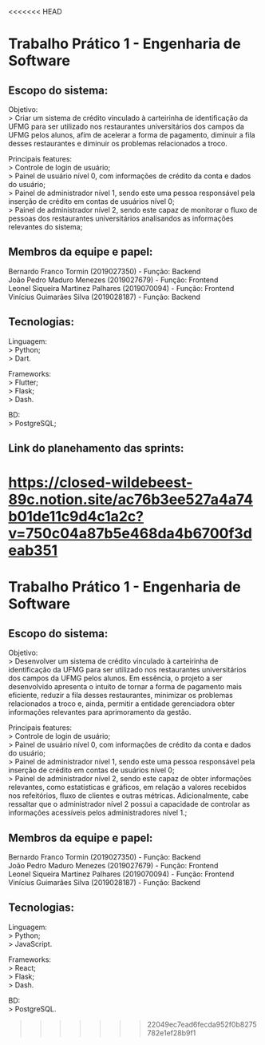 <<<<<<< HEAD
# Trabalho Prático 1 - Engenharia de Software

## Escopo do sistema:

  Objetivo:<br>
    > Criar um sistema de crédito vinculado à carteirinha de identificação da UFMG para ser utilizado nos restaurantes universitários dos campos da UFMG pelos alunos, afim de acelerar a forma de pagamento, diminuir a fila desses restaurantes e diminuir os problemas relacionados a troco.<br>
  
  Principais features:<br>
    > Controle de login de usuário;<br>
    > Painel de usuário nível 0, com informações de crédito da conta e dados do usuário;<br>
    > Painel de administrador nível 1, sendo este uma pessoa responsável pela inserção de crédito em contas de usuários nível 0;<br>
    > Painel de administrador nível 2, sendo este capaz de monitorar o fluxo de pessoas dos restaurantes universitários analisandos as informações relevantes do sistema;<br>
    

## Membros da equipe e papel:

  Bernardo Franco Tormin (2019027350) - Função: Backend<br>
  João Pedro Maduro Menezes (2019027679) - Função: Frontend<br>
  Leonel Siqueira Martinez Palhares (2019070094) - Função: Frontend<br>
  Vinícius Guimarães Silva (2019028187) - Função: Backend<br>

## Tecnologias:

  Linguagem:<br>
    > Python;<br>
    > Dart.<br>

  Frameworks:<br>
    > Flutter;<br>
    > Flask;<br>
    > Dash.<br>

  BD:<br>
    > PostgreSQL;<br>

## Link do planehamento das sprints:
https://closed-wildebeest-89c.notion.site/ac76b3ee527a4a74b01de11c9d4c1a2c?v=750c04a87b5e468da4b6700f3deab351
=======
# Trabalho Prático 1 - Engenharia de Software

## Escopo do sistema:

  Objetivo:<br>
    > Desenvolver um sistema de crédito vinculado à carteirinha de identificação da UFMG para ser utilizado nos restaurantes universitários dos campos da UFMG pelos alunos. Em essência, o projeto a ser desenvolvido apresenta o intuito de tornar a forma de pagamento mais eficiente, reduzir a fila desses restaurantes, minimizar os problemas relacionados a troco e, ainda, permitir a entidade gerenciadora obter informações relevantes para aprimoramento da gestão.<br>
  
  Principais features:<br>
    > Controle de login de usuário;<br>
    > Painel de usuário nível 0, com informações de crédito da conta e dados do usuário;<br>
    > Painel de administrador nível 1, sendo este uma pessoa responsável pela inserção de crédito em contas de usuários nível 0;<br>
    > Painel de administrador nível 2, sendo este capaz de obter informações relevantes, como estatísticas e gráficos, em relação a valores recebidos nos refeitórios, fluxo de clientes e outras métricas. Adicionalmente, cabe ressaltar que o administrador nível 2 possui a capacidade de controlar as informações acessíveis pelos administradores nível 1.;<br>
    

## Membros da equipe e papel:

  Bernardo Franco Tormin (2019027350) - Função: Backend<br>
  João Pedro Maduro Menezes (2019027679) - Função: Frontend<br>
  Leonel Siqueira Martinez Palhares (2019070094) - Função: Frontend<br>
  Vinícius Guimarães Silva (2019028187) - Função: Backend<br>

## Tecnologias:

  Linguagem:<br>
    > Python;<br>
    > JavaScript.<br>

  Frameworks:<br>
    > React;<br>
    > Flask;<br>
    > Dash.<br>

  BD:<br>
    > PostgreSQL.<br>
>>>>>>> 22049ec7ead6fecda952f0b8275782e1ef28b9f1
